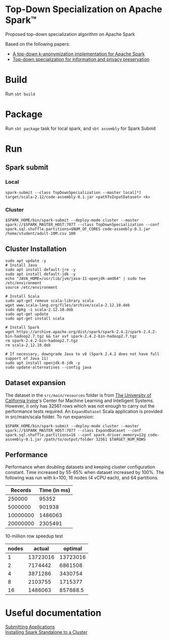 # Top-Down Specialization on Apache Spark&trade;

Proposed top-down specialization algorithm on Apache Spark

Based on the following papers:
* [A top-down k-anonymization implementation for Apache Spark](https://ieeexplore-ieee-org.proxy.library.carleton.ca/stamp/stamp.jsp?tp=&arnumber=8258492)
* [Top-down specialization for information and privacy preservation](https://ieeexplore-ieee-org.proxy.library.carleton.ca/stamp/stamp.jsp?tp=&arnumber=1410123)

# Build

Run `sbt build`

# Package

Run `sbt package` task for local spark, and `sbt assembly` for Spark Submit

# Run

## Spark submit

### Local

`spark-submit --class TopDownSpecialization --master local[*] target/scala-2.12/code-assembly-0.1.jar <pathToInputDataset> <k>`

### Cluster

`$SPARK_HOME/bin/spark-submit --deploy-mode cluster --master spark://$SPARK_MASTER_HOST:7077 --class TopDownSpecialization --conf spark.sql.shuffle.partitions=$NUM_OF_CORES code-assembly-0.1.jar /home/student/adult-10M.csv 100`

## Cluster Installation

```shell script
sudo apt update -y
# Install Java   
sudo apt install default-jre -y   
sudo apt install default-jdk -y   
echo "JAVA_HOME=/usr/lib/jvm/java-11-openjdk-amd64" | sudo tee /etc/environment  
source /etc/environment

# Install Scala  
sudo apt-get remove scala-library scala   
wget www.scala-lang.org/files/archive/scala-2.12.10.deb   
sudo dpkg -i scala-2.12.10.deb  
sudo apt-get update  
sudo apt-get install scala

# Install Spark   
wget https://archive.apache.org/dist/spark/spark-2.4.2/spark-2.4.2-bin-hadoop2.7.tgz && tar xvf spark-2.4.2-bin-hadoop2.7.tgz  
rm spark-2.4.2-bin-hadoop2.7.tgz  
rm scala-2.12.10.deb  

# If necessary, downgrade Java to v8 (Spark 2.4.2 does not have full support of Java 11)
sudo apt install openjdk-8-jdk -y
sudo update-alternatives --config java
```

## Dataset expansion

The dataset in the `src/main/resources` folder is from
 [The University of California Irvine](https://archive.ics.uci.edu/ml/datasets/Adult)'s Center for Machine Learning 
 and Intelligent Systems. However, it only has 32561 rows which was not enough to carry out the performance 
 tests required. An `ExpandDataset` Scala application is provided in src/main/scala folder. To run expansion:
 
 `$SPARK_HOME/bin/spark-submit --deploy-mode cluster --master spark://$SPARK_MASTER_HOST:7077 --class ExpandDataset --conf spark.sql.shuffle.partitions=16 --conf spark.driver.memory=12g code-assembly-0.1.jar /path/to/output/folder 32561 $TARGET_NUM_ROWS` 
 
## Performance

Performance when doubling datasets and keeping cluster configuration constant. 
Time increased by 55-65% when dataset increased by 100%. The following was run with k=100, 16 nodes (4 vCPU each), 
and 64 partitions.

|Records|Time (in ms)|
|---|---|
|250000|95352|
|5000000|901938|
|10000000|1486063|
|20000000|2305491|

10-million row speedup test

|nodes|	actual|	optimal|
|---|---|---|
|1|	13723016|	13723016|
|2|	7174442|	6861508|
|4|	3871286|	3430754|
|8|	2103755|	1715377|
|16|	1486063|	857688.5|


# Useful documentation

[Submitting Applications](https://spark.apache.org/docs/latest/submitting-applications.html)    
[Installing Spark Standalone to a Cluster](https://spark.apache.org/docs/latest/spark-standalone.html)